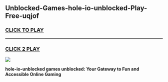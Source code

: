 
## Unblocked-Games-hole-io-unblocked-Play-Free-uqjof
<h3>
<a href="https://premium76.site?title=hole-io-unblocked&ref=10A">CLICK TO PLAY</a></h3>
<hr>

<h3>
<a href="https://premium76.site?title=hole-io-unblocked&ref=10A">CLICK 2 PLAY</a>
  
</h3>

<a href="https://premium76.site?title=hole-io-unblocked&ref=10A"><img src="https://clearcache.store/games.png"></a>


**hole-io-unblocked games unblocked: Your Gateway to Fun and Accessible Online Gaming**

